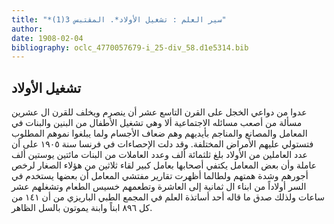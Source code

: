 ```yaml
---
title: "*سير العلم : تشغيل الأولاد*. المقتبس 3(1)"
author: 
date: 1908-02-04
bibliography: oclc_4770057679-i_25-div_58.d1e5314.bib
---
```




##  تشغيل الأولاد 


 عدوا من دواعي الخجل على القرن التاسع  عشر  أن ينصرم ويخلف للقرن ال  عشرين  مسألة من أصعب مسائله الاجتماعية ألا وهي تشغيل الأطفال من البنين والبنات في المعامل والمصانع والمناجم بأيديهم وهم ضعاف الأجسام ولما يبلغوا نموهم المطلوب فتستولي عليهم   الأمراض المختلفة. وقد دلت الإحصاءات في فرنسا سنة  ١٩٠٥  على أن عدد العاملين من الأولاد بلغ  ثلثمائة  ألف  وعدد العاملات من البنات  مائتين  يوستين  ألف  عاملة وأن بعض المعامل يكتفي أصحابها بعامل كبير لقاء  ثلاثين  من هؤلاء الصغار لرخص أجورهم وشدة همتهم ولطالما أظهرت تقارير مفتشي المعامل أن بعضها يستخدم في السر أولاداً من ابناء ال  ثمانية  إلى العاشرة وتطعمهم خسيس الطعام وتشغلهم  عشر  ساعات ولذلك   صدق ما قاله  أحد  أساتذة العلم في المجمع الطبي الباريزي من أن  ١٤١  من كل  ٨٩٦  ابناً وابنة يموتون بالسل الظاهر. 
